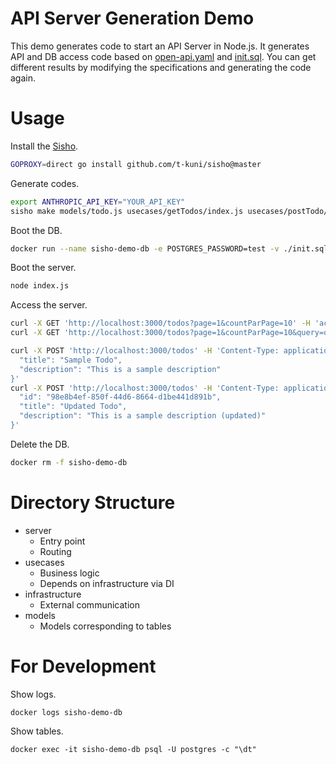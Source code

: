 # API Server Generation Demo

This demo generates code to start an API Server in Node.js. It generates API and DB access code based on [open-api.yaml](./open-api.yaml) and [init.sql](./init.sql). You can get different results by modifying the specifications and generating the code again.

# Usage

Install the [Sisho](https://github.com/t-kuni/sisho).

```bash
GOPROXY=direct go install github.com/t-kuni/sisho@master
```

Generate codes.

```bash
export ANTHROPIC_API_KEY="YOUR_API_KEY"
sisho make models/todo.js usecases/getTodos/index.js usecases/postTodo/index.js server/index.js -a
````

Boot the DB.

```bash
docker run --name sisho-demo-db -e POSTGRES_PASSWORD=test -v ./init.sql:/docker-entrypoint-initdb.d/init.sql -d -p 5432:5432 postgres
```

Boot the server.

```bash
node index.js
```

Access the server.

```bash
curl -X GET 'http://localhost:3000/todos?page=1&countParPage=10' -H 'accept: application/json'
curl -X GET 'http://localhost:3000/todos?page=1&countParPage=10&query=of' -H 'accept: application/json'

curl -X POST 'http://localhost:3000/todos' -H 'Content-Type: application/json' -d '{
  "title": "Sample Todo",
  "description": "This is a sample description"
}'
curl -X POST 'http://localhost:3000/todos' -H 'Content-Type: application/json' -d '{
  "id": "98e8b4ef-850f-44d6-8664-d1be441d891b",
  "title": "Updated Todo",
  "description": "This is a sample description (updated)"
}'
```

Delete the DB.

```bash
docker rm -f sisho-demo-db
```

# Directory Structure

* server
  * Entry point
  * Routing
* usecases
  * Business logic
  * Depends on infrastructure via DI
* infrastructure
  * External communication
* models
  * Models corresponding to tables

# For Development

Show logs.

```
docker logs sisho-demo-db
```

Show tables.

```
docker exec -it sisho-demo-db psql -U postgres -c "\dt"
```